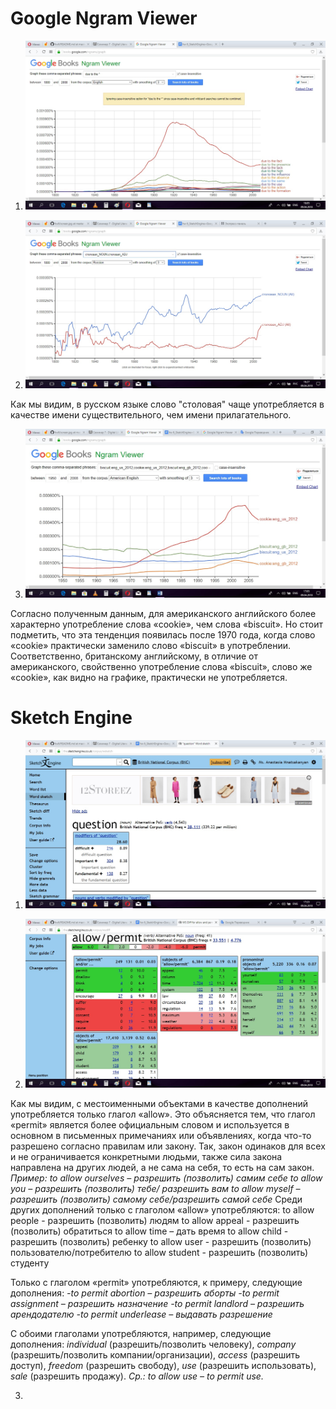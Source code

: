 # Google Ngram Viewer

1. ![](https://github.com/anastasia99mn/hw6/blob/master/screen.jpg)

2. ![](https://github.com/anastasia99mn/hw6/blob/master/screen2.jpg)

Как мы видим, в русском языке слово "столовая" чаще употребляется в качестве имени существительного, чем имени прилагательного.

3. ![](https://github.com/anastasia99mn/hw6/blob/master/screen3.jpg)

Согласно полученным данным, для американского английского более характерно употребление слова «cookie», чем слова «biscuit». Но стоит подметить, что эта тенденция появилась после 1970 года, когда слово «cookie» практически заменило слово «biscuit» в употреблении. Соответственно, британскому английскому, в отличие от американского, свойственно употребление слова «biscuit», слово же «cookie», как видно на графике, практически не употребляется.

# Sketch Engine

1. ![](https://github.com/anastasia99mn/hw6/blob/master/screen4.jpg)

2. ![](https://github.com/anastasia99mn/hw6/blob/master/screen5.jpg)

Как мы видим, с местоименными объектами в качестве дополнений употребляется только глагол «allow». Это объясняется тем, что глагол «permit» является более официальным словом и используется в основном в письменных примечаниях или объявлениях, когда что-то разрешено согласно правилам или закону. Так, закон одинаков для всех и не ограничивается конкретными людьми, также сила закона направлена на других людей, а не сама на себя, то есть на сам закон.
*Пример: to allow ourselves – разрешить (позволить) самим себе
                 to allow you – разрешить (позволить) тебе/ разрешить вам
                 to allow myself – разрешить (позволить) самому себе/разрешить самой себе*
Среди других дополнений только с глаголом «allow» употребляются:
to allow people	- разрешить (позволить) людям
to allow appeal	- разрешить (позволить) обратиться
to allow time – дать время
to allow child - разрешить (позволить) ребенку
to allow user - разрешить (позволить) пользователю/потребителю
to allow student - разрешить (позволить) студенту

Только с глаголом «permit» употребляются, к примеру, следующие дополнения:
*-to permit abortion – разрешить аборты
-to permit assignment – разрешить назначение
-to permit landlord – разрешить арендодателю
-to permit underlease – выдавать разрешение*

С обоими глаголами употребляются, например, следующие дополнения: *individual* (разрешить/позволить человеку), *company* (разрешить/позволить компании/организации), *access* (разрешить доступ), *freedom* (разрешить свободу), *use* (разрешить использовать), *sale* (разрешить продажу). *Ср.: to allow use – to permit use.*

3. 







